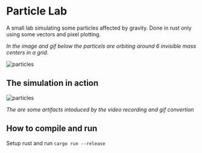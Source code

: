 # Particle Lab

A small lab simulating some particles affected by gravity. Done in rust only using some vectors and pixel plotting.

*In the image and gif below the particels are orbiting around 6 invisible mass centers in a grid.*

![particles](https://github.com/user-attachments/assets/af7a6e3b-268f-4a55-ac44-dfda7ed51864)

## The simulation in action
![particles](https://github.com/user-attachments/assets/d0bd717d-e2ff-4361-a4fe-a732586f0d24)

*The are some artifacts intoduced by the video recording and gif convertion*

## How to compile and run
Setup rust and run `cargo run --release`
